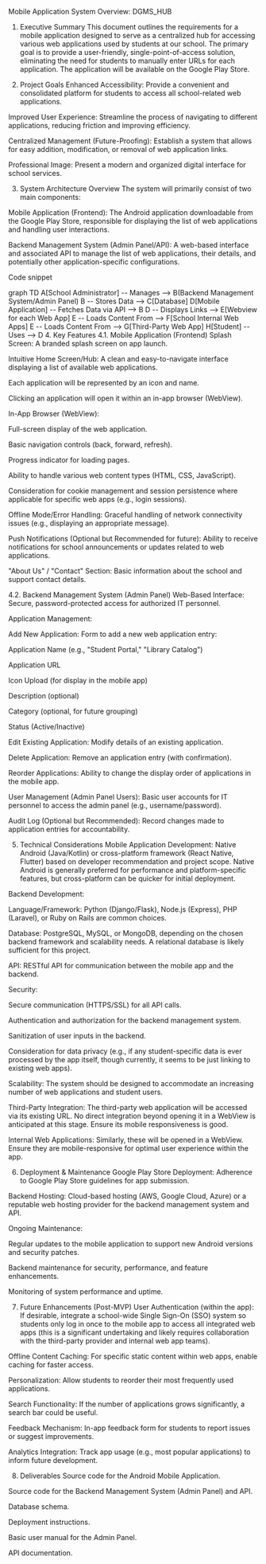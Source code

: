 Mobile Application System Overview: DGMS_HUB
1. Executive Summary
This document outlines the requirements for a mobile application designed to serve as a centralized hub for accessing various web applications used by students at our school. The primary goal is to provide a user-friendly, single-point-of-access solution, eliminating the need for students to manually enter URLs for each application. The application will be available on the Google Play Store.

2. Project Goals
Enhanced Accessibility: Provide a convenient and consolidated platform for students to access all school-related web applications.

Improved User Experience: Streamline the process of navigating to different applications, reducing friction and improving efficiency.

Centralized Management (Future-Proofing): Establish a system that allows for easy addition, modification, or removal of web application links.

Professional Image: Present a modern and organized digital interface for school services.

3. System Architecture Overview
The system will primarily consist of two main components:

Mobile Application (Frontend): The Android application downloadable from the Google Play Store, responsible for displaying the list of web applications and handling user interactions.

Backend Management System (Admin Panel/API): A web-based interface and associated API to manage the list of web applications, their details, and potentially other application-specific configurations.

Code snippet

graph TD
    A[School Administrator] -- Manages --> B(Backend Management System/Admin Panel)
    B -- Stores Data --> C[Database]
    D[Mobile Application] -- Fetches Data via API --> B
    D -- Displays Links --> E[Webview for each Web App]
    E -- Loads Content From --> F[School Internal Web Apps]
    E -- Loads Content From --> G[Third-Party Web App]
    H[Student] -- Uses --> D
4. Key Features
4.1. Mobile Application (Frontend)
Splash Screen: A branded splash screen on app launch.

Intuitive Home Screen/Hub: A clean and easy-to-navigate interface displaying a list of available web applications.

Each application will be represented by an icon and name.

Clicking an application will open it within an in-app browser (WebView).

In-App Browser (WebView):

Full-screen display of the web application.

Basic navigation controls (back, forward, refresh).

Progress indicator for loading pages.

Ability to handle various web content types (HTML, CSS, JavaScript).

Consideration for cookie management and session persistence where applicable for specific web apps (e.g., login sessions).

Offline Mode/Error Handling: Graceful handling of network connectivity issues (e.g., displaying an appropriate message).

Push Notifications (Optional but Recommended for future): Ability to receive notifications for school announcements or updates related to web applications.

"About Us" / "Contact" Section: Basic information about the school and support contact details.

4.2. Backend Management System (Admin Panel)
Web-Based Interface: Secure, password-protected access for authorized IT personnel.

Application Management:

Add New Application: Form to add a new web application entry:

Application Name (e.g., "Student Portal," "Library Catalog")

Application URL

Icon Upload (for display in the mobile app)

Description (optional)

Category (optional, for future grouping)

Status (Active/Inactive)

Edit Existing Application: Modify details of an existing application.

Delete Application: Remove an application entry (with confirmation).

Reorder Applications: Ability to change the display order of applications in the mobile app.

User Management (Admin Panel Users): Basic user accounts for IT personnel to access the admin panel (e.g., username/password).

Audit Log (Optional but Recommended): Record changes made to application entries for accountability.

5. Technical Considerations
Mobile Application Development: Native Android (Java/Kotlin) or cross-platform framework (React Native, Flutter) based on developer recommendation and project scope. Native Android is generally preferred for performance and platform-specific features, but cross-platform can be quicker for initial deployment.

Backend Development:

Language/Framework: Python (Django/Flask), Node.js (Express), PHP (Laravel), or Ruby on Rails are common choices.

Database: PostgreSQL, MySQL, or MongoDB, depending on the chosen backend framework and scalability needs. A relational database is likely sufficient for this project.

API: RESTful API for communication between the mobile app and the backend.

Security:

Secure communication (HTTPS/SSL) for all API calls.

Authentication and authorization for the backend management system.

Sanitization of user inputs in the backend.

Consideration for data privacy (e.g., if any student-specific data is ever processed by the app itself, though currently, it seems to be just linking to existing web apps).

Scalability: The system should be designed to accommodate an increasing number of web applications and student users.

Third-Party Integration: The third-party web application will be accessed via its existing URL. No direct integration beyond opening it in a WebView is anticipated at this stage. Ensure its mobile responsiveness is good.

Internal Web Applications: Similarly, these will be opened in a WebView. Ensure they are mobile-responsive for optimal user experience within the app.

6. Deployment & Maintenance
Google Play Store Deployment: Adherence to Google Play Store guidelines for app submission.

Backend Hosting: Cloud-based hosting (AWS, Google Cloud, Azure) or a reputable web hosting provider for the backend management system and API.

Ongoing Maintenance:

Regular updates to the mobile application to support new Android versions and security patches.

Backend maintenance for security, performance, and feature enhancements.

Monitoring of system performance and uptime.

7. Future Enhancements (Post-MVP)
User Authentication (within the app): If desirable, integrate a school-wide Single Sign-On (SSO) system so students only log in once to the mobile app to access all integrated web apps (this is a significant undertaking and likely requires collaboration with the third-party provider and internal web app teams).

Offline Content Caching: For specific static content within web apps, enable caching for faster access.

Personalization: Allow students to reorder their most frequently used applications.

Search Functionality: If the number of applications grows significantly, a search bar could be useful.

Feedback Mechanism: In-app feedback form for students to report issues or suggest improvements.

Analytics Integration: Track app usage (e.g., most popular applications) to inform future development.

8. Deliverables
Source code for the Android Mobile Application.

Source code for the Backend Management System (Admin Panel) and API.

Database schema.

Deployment instructions.

Basic user manual for the Admin Panel.

API documentation.